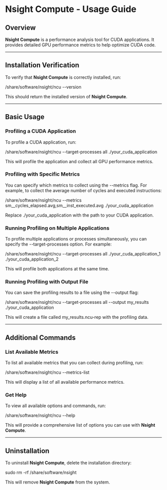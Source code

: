 # Nsight Compute - Usage Guide

## Overview

**Nsight Compute** is a performance analysis tool for CUDA applications. It provides detailed GPU performance metrics to help optimize CUDA code.

---

## Installation Verification

To verify that **Nsight Compute** is correctly installed, run:

/share/software/nsight/ncu --version

This should return the installed version of **Nsight Compute**.

---

## Basic Usage

### Profiling a CUDA Application

To profile a CUDA application, run:

/share/software/nsight/ncu --target-processes all ./your_cuda_application

This will profile the application and collect all GPU performance metrics.

### Profiling with Specific Metrics

You can specify which metrics to collect using the --metrics flag. For example, to collect the average number of cycles and executed instructions:

/share/software/nsight/ncu --metrics sm__cycles_elapsed.avg,sm__inst_executed.avg ./your_cuda_application

Replace ./your_cuda_application with the path to your CUDA application.

### Running Profiling on Multiple Applications

To profile multiple applications or processes simultaneously, you can specify the --target-processes option. For example:

/share/software/nsight/ncu --target-processes all ./your_cuda_application_1 ./your_cuda_application_2

This will profile both applications at the same time.

### Running Profiling with Output File

You can save the profiling results to a file using the --output flag:

/share/software/nsight/ncu --target-processes all --output my_results ./your_cuda_application

This will create a file called my_results.ncu-rep with the profiling data.

---

## Additional Commands

### List Available Metrics

To list all available metrics that you can collect during profiling, run:

/share/software/nsight/ncu --metrics-list

This will display a list of all available performance metrics.

### Get Help

To view all available options and commands, run:

/share/software/nsight/ncu --help

This will provide a comprehensive list of options you can use with **Nsight Compute**.

---

## Uninstallation

To uninstall **Nsight Compute**, delete the installation directory:

sudo rm -rf /share/software/nsight

This will remove **Nsight Compute** from the system.

